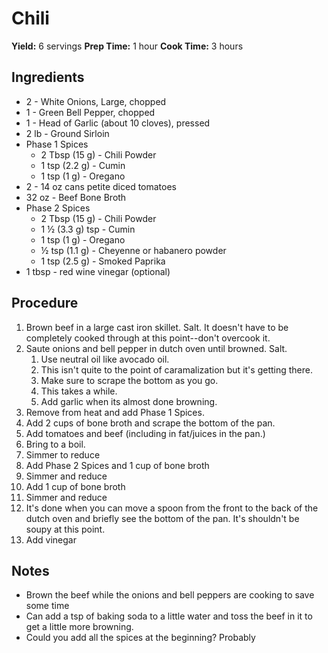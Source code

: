 # Chili
**Yield:** 6 servings
**Prep Time:** 1 hour
**Cook Time:** 3 hours

## Ingredients
- 2 - White Onions, Large, chopped
- 1 - Green Bell Pepper, chopped
- 1 - Head of Garlic (about 10 cloves), pressed
- 2 lb - Ground Sirloin
- Phase 1 Spices
  - 2 Tbsp (15 g) - Chili Powder
  - 1 tsp (2.2 g) - Cumin
  - 1 tsp (1 g) - Oregano
- 2 - 14 oz cans petite diced tomatoes
- 32 oz - Beef Bone Broth
- Phase 2 Spices
  - 2 Tbsp  (15 g) - Chili Powder
  - 1 ½  (3.3 g) tsp - Cumin
  - 1 tsp (1 g) - Oregano
  - ½ tsp (1.1 g) - Cheyenne or habanero powder
  - 1 tsp (2.5 g) - Smoked Paprika
- 1 tbsp - red wine vinegar (optional)


## Procedure
1. Brown beef in a large cast iron skillet. Salt.
     It doesn't have to be completely cooked through at this point--don't overcook it.
3. Saute onions and bell pepper in dutch oven until browned.  Salt.
    1. Use neutral oil like avocado oil.
    2. This isn't quite to the point of caramalization but it's getting there.
    3. Make sure to scrape the bottom as you go.
    4. This takes a while.
    5. Add garlic when its almost done browning.
5. Remove from heat and add Phase 1 Spices.
6. Add 2 cups of bone broth and scrape the bottom of the pan.
7. Add tomatoes and beef (including in fat/juices in the pan.)
8. Bring to a boil.
9. Simmer to reduce
10. Add Phase 2 Spices and 1 cup of bone broth
11. Simmer and reduce
12. Add 1 cup of bone broth
13. Simmer and reduce
14. It's done when you can move a spoon from the front to the back of the dutch oven and briefly see the bottom of the pan.  It's shouldn't be soupy at this point.
15. Add vinegar


## Notes
- Brown the beef while the onions and bell peppers are cooking to save some time
- Can add a tsp of baking soda to a little water and toss the beef in it to get a little more browning.
- Could you add all the spices at the beginning?  Probably
